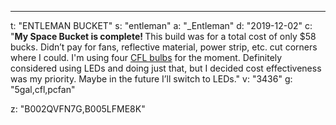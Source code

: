 ---
t: "ENTLEMAN BUCKET"
s: "entleman"
a: "_Entleman"
d: "2019-12-02"
c: "<strong>My Space Bucket is complete! </strong>This build was for a total cost of only $58 bucks. Didn’t pay for fans, reflective material, power strip, etc. cut corners where I could. I'm using four <a href='https://www.amazon.com/Philips-433557-100-watt-Equivalent-Bright/dp/B00M6SR1JM/ref=as_li_ss_tl?ie=UTF8&qid=1521042432&sr=8-1&keywords=23w+cfl&linkCode=ll1&tag=spacbuck-20&linkId=54434f07f0931bd19b1677888eab3147'>CFL bulbs</a> for the moment. Definitely considered using LEDs and doing just that, but I decided cost effectiveness was my priority. Maybe in the future I’ll switch to LEDs."
v: "3436"
g: "5gal,cfl,pcfan"

z: "B002QVFN7G,B005LFME8K"
